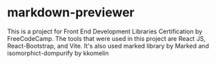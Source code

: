 # markdown-previewer

This is a project for Front End Development Libraries Certification by FreeCodeCamp. The tools that were used in this project are React JS, React-Bootstrap, and Vite.
It's also used marked library by Marked and isomorphict-dompurify by kkomelin
